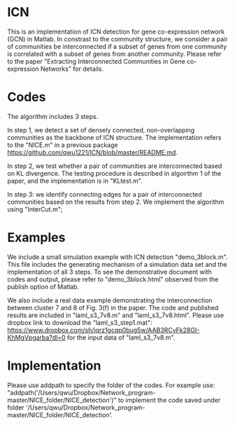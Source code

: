 # ICN
This is an implementation of ICN detection for gene co-expression network (GCN) in Matlab. 
In constrast to the community structure, we consider a pair of communities be interconnected if a subset of genes from one community is correlated with a subset of genes from another community. Please refer to the paper "Extracting Interconnected Communities in Gene co-expression Networks" for details. 

# Codes
The algorithm includes 3 steps. 

In step 1, we detect a set of densely connected, non-overlapping communities as the backbone of ICN structure. The implementation refers to the "NICE.m" in a previous package https://github.com/qwu1221/ICN/blob/master/README.md.

In step 2, we test whether a pair of communities are interconnected based on KL divergence. The testing procedure is described in algoirthm 1 of the paper, and the implementation is in "KLtest.m".

In step 3: we identify connecting edges for a pair of interconnected communities based on the results from step 2. We implement the algorithm using "InterCut.m";

# Examples
We include a small simulation example with ICN detection "demo_3block.m". This file includes the generating mechanism of a simulation data set and the implementation of all 3 steps. To see the demonstrative document with codes and output, please refer to "demo_3block.html" observed from the publish option of Matlab. 

We also include a real data example demonstrating the interconnection between cluster 7 and 8 of Fig. 3(f) in the paper. The code and published results are included in "laml_s3_7v8.m" and "laml_s3_7v8.html". Please use dropbox link to download the "laml_s3_step1.mat": https://www.dropbox.com/sh/iqrz1gcqp0bug5w/AAB3RCyFk28GI-KhMgVpgarba?dl=0 for the input data of "laml_s3_7v8.m".

# Implementation
Please use addpath to specify the folder of the codes. 
For example use: "addpath('/Users/qwu/Dropbox/Network_program-master/NICE_folder/NICE_detection')" to implement the code saved under folder '/Users/qwu/Dropbox/Network_program-master/NICE_folder/NICE_detection'.
